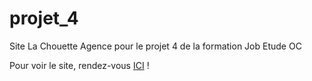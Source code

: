 # projet_4
Site La Chouette Agence pour le projet 4 de la formation Job Etude OC

Pour voir le site, rendez-vous [ICI](https://mickaelsermont.github.io/projet_4/) !

